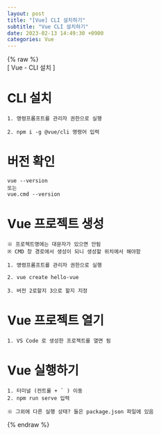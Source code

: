 ```yaml
---  
layout: post  
title: "[Vue] CLI 설치하기"  
subtitle: "Vue CLI 설치하기"  
date: 2023-02-13 14:49:30 +0900  
categories: Vue  
---  
```

{% raw %}  
[ Vue - CLI 설치 ]  
  
# CLI 설치  
	1. 명령프롬프트를 관리자 권한으로 실행  
  
	2. npm i -g @vue/cli 명령어 입력  
  
# 버전 확인  
	vue --version  
	또는  
	vue.cmd --version  
  
# Vue 프로젝트 생성  
	※ 프로젝트명에는 대문자가 있으면 안됨  
	※ CMD 창 경로에서 생성이 되니 생성할 위치에서 해야함  
  
	1. 명령프롬프트를 관리자 권한으로 실행  
  
	2. vue create hello-vue  
  
	3. 버전 2로할지 3으로 할지 지정  
  
# Vue 프로젝트 열기  
	1. VS Code 로 생성한 프로젝트를 열면 됨  
  
# Vue 실행하기  
  
	1. 터미널 (컨트롤 + ` ) 이동  
	2. npm run serve 입력  
  
	※ 그외에 다른 실행 상태? 들은 package.json 파일에 있음  
  
{% endraw %}